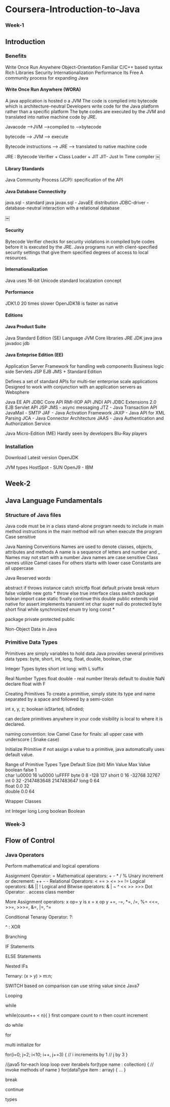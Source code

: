 # Coursera-Introduction-to-Java
 
### Week-1

## Introduction

### Benefits
Write Once Run Anywhere
Object-Orientation
Familiar C/C++ based syntax
Rich Libraries
Security
Internationalization
Performance
Its Free
A community process for expanding Java

#### Write Once Run Anywhere (WORA)
A java application is hosted o a JVM
The code is complied into bytecode which is architecture-neutral
Developers write code for the Java platform rather than a specific platform
The byte codes are executed by the JVM and translated into native machine code by JRE.

Javacode ——>JVM —>compiled to  —>bytecode

bytecode —-> JVM —> execute 

Bytecode instructions —> JRE ——> translated to native machine code

JRE : Bytecode Verifier + Class Loader + JIT
JIT- Just In Time compiler 
￼


#### Library Standards

Java Community Process (JCP): specification of the API


#### Java Database Connectivity
java.sql - standard java 
javax.sql - JavaEE distribution
JDBC-driver - database-neutral interaction with a relational database

￼

#### Security
Bytecode Verifier checks for security violations in compiled byte codes before it is executed by the JRE.
Java programs run with client-specified security settings that give them specified degrees of access to local resources.

#### Internationalization

Java uses 16-bit Unicode standard
localization concept

#### Performance

JDK1.0 20 times slower
OpenJDK18 is faster as native


#### Editions

#### Java Product Suite

Java Standard Edition (SE)
Language
JVM
Core libraries
JRE
JDK
java
java
javadoc
jdb

#### Java Enteprise Edition (EE)
Application Server Framework for handling web components
Business logic side
Servlets
JSP
EJB
JMS
+
Standard Edition

Defines a set of standard APIs for multi-tier enterprise scale applications
Designed to work with conjunction with an application servers as Websphere

Java EE API
JDBC Core API
RMI-IIOP API
JNDI API
JDBC Extensions 2.0
EJB
Servlet API
JSP
JMS - async messaging
JTZ - Java Transaction API
JavaMail - SMTP
JAF - Java Activation Framework
JAXP - Java API for XML Parsing
JCA - Java Connector Architecture
JAAS - Java Authentication and Authorization Service



Java Micro-Edition (ME)
Hardly seen by developers
Blu-Ray players



### Installation

Download Latest version
OpenJDK

JVM types
HostSpot - SUN
OpenJ9 - IBM



## Week-2

## Java Language Fundamentals

### Structure of Java files

Java code must be in a class
stand-alone program needs to include in main method
instructions in the main method will run when execute the program
Case sensitive 


Java Naming Conventions
Names are used to denote classes, objects, attributes and methods
A name is a sequence of letters and number and _
Names may not start with a number
Java names are case sensitive
Class names utilize Camel cases
For others starts with lower case
Constants are all uppercase

Java Reserved words

abstract	if	throws	instance	catch	strictfp	float
default	private	break	return	false	volatile	new
goto *	throw	else	true	interface	class	switch
package	bolean	import	case	static	finally	continue
this	double	public	extends	void	native	for
assert	implements	transient	int	char	super	null
do	protected	byte	short	final	while	synchronized
		enum	try	long	const *	


package
private
protected
public


Non-Object Data in Java


### Primitive Data Types

Primitives are simply variables to hold data
Java provides several primitives data types: byte, short, int, long, float, double, boolean, char

Integer Types
bytes
short
int
long:  with L suffix

Real Number Types
float
double -  real number literals default to double
NaN
declare float with F

Creating Primitives
To create a primitive, simply state its type and name separated by a space and followed by a semi-colon

int x, y, z;
boolean isStarted, isEnded;

can declare primitives anywhere in your code
visibility is local to where it is declared.

naming convention: low Camel Case
for finals: all upper case with underscore ( Snake case)

Initialize Primitive
if not assign a value to a primitive, java automatically uses default value.

Range of Primitive Types
Type	Default	Size (bit)	Min Value	Max Value
boolean	false	1		
char	\u0000	16	\u0000	\uFFFF
byte	0	8	-128	127
short	0	16	-32768	32767
int	0	32	-2147483648	2147483647
long	0	64		
float	0.0	32		
double	0.0	64		
				


Wrapper Classes

int	Integer
long	Long
boolean	Boolean
	
	
### Week-3

## Flow of Control


### Java Operators

Perform mathematical and logical operations

Assignment Operator:  =
Mathematical operators: + - * / %
Unary increment or decrement: ++  - -
Relational Operators: < == > <= >= !=
Logical operators: && || !
Logical and Bitwise operators: & | ~ ^ << >> >>>
Dot Operator: . access class member

More Assignment operators:
x op= y  is    x = x op y
+=, -=, *=, /=, %=
<<=, >>=, >>>=, &=, |=, ^=

Conditional Tenaray Operator: ?:

^ : XOR



Branching

IF Statements

ELSE Statements

Nested IFs

Ternary:
(x > y) > m:n;

SWITCH
based on comparison 
can use string value since Java7


Looping

while

while(count++ < n){
}
first compare count to n
then count increment

do while


for 

multi initialize for

for(i=0; j=2; i<10; i++, j+=3) {
// i increments by 1
// j by 3
}

//java5
for-each loop
loop over iterabels
for(type name : collection) {
// invoke methods of name
}
for(dataType item : array) {
    ...
}


break

continue

types




 


 









